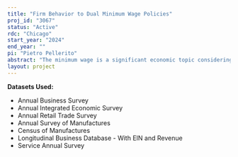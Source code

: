 ```yaml
---
title: "Firm Behavior to Dual Minimum Wage Policies"
proj_id: "3067"
status: "Active"
rdc: "Chicago"
start_year: "2024"
end_year: ""
pi: "Pietro Pellerito"
abstract: "The minimum wage is a significant economic topic considering how many people and firms are impacted by the policy, and therefore is an important topic of study for economists. One type of minimum wage policy that has yet to be studied in depth are "dual minimum wage systems", which mandate higher minimum wages for larger firms. Dual minimum wage policies have been enacted in several states, including Illinois, New Jersey, and most recently California. In our proposed paper, we seek to answer the question "how do firms respond to dual minimum wage policies?" Specifically, we are interested in how firms change their labor supply in response to these policies by estimating the wage elasticity of labor using two types of bunching estimators. The first bunching estimator is taken from Kleven and Waseem (2013), where the number of excess firms utilizing labor below the kink is estimated by fitting a counterfactual wage schedule with a high order polynomial. From the number of bunching firms, as well as the increase in minimum wage pay at the kink, the wage elasticity supply of labor can be estimated. The second bunching estimator uses a differences-in-differences model to estimate the number of bunching firms at the kink, rather than estimating the counterfactual distribution with a polynomial. Specifically, we will use both these strategies to estimate the wage elasticity of labor in the manufacturing sector using ASM/CM and ABS data for years prior to 2023, and AIES data for the years 2023 and 2024. Though we hypothesize that firms will respond to "dual minimum wage policies" by reducing labor usage, labor frictions may prevent firms from doing so immediately or altogether. A benefit of our second estimation strategy is that we will also be able to observe how firms are changing their labor usage in response to these policies over time, further contributing to our understanding of how firms respond to "dual minimum wage systems." Though the focus of our paper is on estimating the wage elasticity of labor, it is likely that firms are also changing the usage of other inputs in response to "dual minimum wage policies" as well. Using a regression discontinuity approach, we plan to study how firms change their usage of these inputs in response to these policies. This later analysis will access input changes in response to dual minimum wage exposure in the manufacturing, service, and retail industries using ASM/CM and ABS datasets (respectively) for years prior to 2022, as well as the AIES for years 2023 and 2024. Finally, we evaluate the consistency of data collection as the Census moves from collecting firm data using multiple surveys (including the ASM, ARTS, and SAS) to the singular AIES. Using a difference in differences methodology, we will see if any of the key variables collected in these survey are changing from 2022 (the last year before switching to the AIES) to 2023 onward."
layout: project
---
```


**Datasets Used:**

  - Annual Business Survey 
  - Annual Integrated Economic Survey 
  - Annual Retail Trade Survey 
  - Annual Survey of Manufactures 
  - Census of Manufactures 
  - Longitudinal Business Database - With EIN and Revenue 
  - Service Annual Survey 

